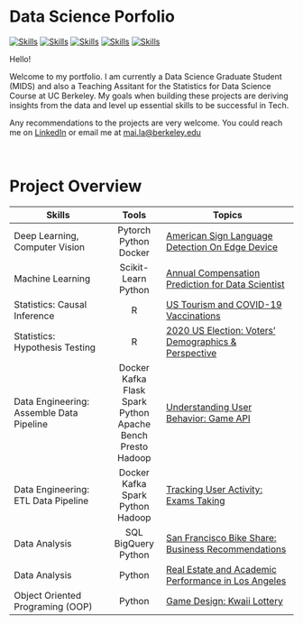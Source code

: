 # Data Science Porfolio

<!-- buttons -->

[![Skills](https://img.shields.io/badge/-Python-green?style=for-the-badge)](#Skills)
[![Skills](https://img.shields.io/badge/-R-yellowgreen?style=for-the-badge)](#Skills)
[![Skills](https://img.shields.io/badge/-MATLAB-yellow?style=for-the-badge)](#Skills)
[![Skills](https://img.shields.io/badge/-SQL-orange?style=for-the-badge)](#Skills)
[![Skills](https://img.shields.io/badge/-Bash-red?style=for-the-badge)](#Skills)

<!--Colors: brightgreengreenyellowgreenyelloworangeredbluelightgrey
successimportantcriticalinformationalinactive
bluevioletff69b49cf-->

Hello!

Welcome to my portfolio. I am currently a Data Science Graduate Student (MIDS) and also a Teaching Assitant for the Statistics for Data Science Course at UC Berkeley. My goals when building these projects are deriving insights from the data and level up essential skills to be successful in Tech. 

Any recommendations to the projects are very welcome. You could reach me on [LinkedIn](https://www.linkedin.com/in/latuyetmai/) or email me at mai.la@berkeley.edu

<br>

# Project Overview

|                              **Skills**                             |                                            **Tools**                                          |                           **Topics**                          |
|---------------------------------------------------------------------|:---------------------------------------------------------------------------------------------:|---------------------------------------------------------------|
|                    Deep Learning, Computer Vision                 |                                        Pytorch<br>Python<br>Docker                                              |             [American Sign Language Detection On Edge Device](https://github.com/latuyetmai/American_Sign_Language_Detection_On_Edge_Device)           |
|                    Machine Learning                |                                        Scikit-Learn<br>Python                                              |             [Annual Compensation Prediction for Data Scientist](https://github.com/latuyetmai/mla-folio/tree/projects/ML_Data_Scientist%20Compensation_Prediction)           |
|                    Statistics: Causal Inference                   |                                                R                                              |             [US Tourism and COVID-19 Vaccinations](https://github.com/latuyetmai/mla-folio/tree/projects/Causal_Inference_Tourism_Vaccinations)            |
|                   Statistics: Hypothesis Testing                  |                                                R                                              |     [2020 US   Election: Voters’ Demographics & Perspective](https://github.com/latuyetmai/mla-folio/tree/projects/Hypothesis_Testing_2020_Election)    |
|     Data Engineering: Assemble Data Pipeline     |     Docker<br>Kafka<br>Flask<br>Spark<br>Python<br>Apache Bench<br>Presto<br>Hadoop           |             [Understanding   User Behavior: Game API](https://github.com/latuyetmai/mla-folio/tree/projects/Assemble_Pipeline_API_Streaming)           |
|                 Data Engineering: ETL Data Pipeline               |                        Docker<br>Kafka<br>Spark<br>Python<br>Hadoop                           |             [Tracking User Activity: Exams Taking](https://github.com/latuyetmai/mla-folio/tree/projects/ETL_Pipeline_Tracking_User_Activities)            |
|                             Data Analysis                           |                                   SQL<br>BigQuery<br>Python                                   |      [San Francisco Bike Share: Business Recommendations](https://github.com/latuyetmai/mla-folio/tree/projects/Analysis_SF_Bikeshare)     |
|                             Data Analysis                           |                                             Python                                            |      [Real Estate and Academic Performance in Los Angeles](https://github.com/latuyetmai/mla-folio/tree/projects/Analysis_Housing_n_School)    |
|                  Object Oriented Programing (OOP)                 |                                             Python                                            |                  [Game Design: Kwaii Lottery](https://github.com/latuyetmai/mla-folio/tree/projects/OOP_Python_Game_Kawaii_Lottery)                 |
